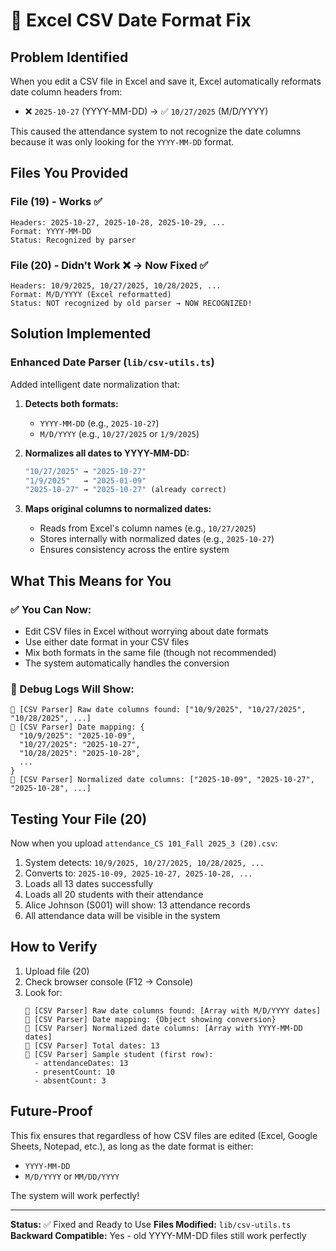# 🔧 Excel CSV Date Format Fix

## Problem Identified

When you edit a CSV file in Excel and save it, Excel automatically reformats date column headers from:
- ❌ `2025-10-27` (YYYY-MM-DD) → ✅ `10/27/2025` (M/D/YYYY)

This caused the attendance system to not recognize the date columns because it was only looking for the `YYYY-MM-DD` format.

## Files You Provided

### File (19) - Works ✅
```
Headers: 2025-10-27, 2025-10-28, 2025-10-29, ...
Format: YYYY-MM-DD
Status: Recognized by parser
```

### File (20) - Didn't Work ❌ → Now Fixed ✅
```
Headers: 10/9/2025, 10/27/2025, 10/28/2025, ...
Format: M/D/YYYY (Excel reformatted)
Status: NOT recognized by old parser → NOW RECOGNIZED!
```

## Solution Implemented

### Enhanced Date Parser (`lib/csv-utils.ts`)

Added intelligent date normalization that:

1. **Detects both formats:**
   - `YYYY-MM-DD` (e.g., `2025-10-27`)
   - `M/D/YYYY` (e.g., `10/27/2025` or `1/9/2025`)

2. **Normalizes all dates to YYYY-MM-DD:**
   ```typescript
   "10/27/2025" → "2025-10-27"
   "1/9/2025"   → "2025-01-09"
   "2025-10-27" → "2025-10-27" (already correct)
   ```

3. **Maps original columns to normalized dates:**
   - Reads from Excel's column names (e.g., `10/27/2025`)
   - Stores internally with normalized dates (e.g., `2025-10-27`)
   - Ensures consistency across the entire system

## What This Means for You

### ✅ You Can Now:
- Edit CSV files in Excel without worrying about date formats
- Use either date format in your CSV files
- Mix both formats in the same file (though not recommended)
- The system automatically handles the conversion

### 📝 Debug Logs Will Show:
```
📅 [CSV Parser] Raw date columns found: ["10/9/2025", "10/27/2025", "10/28/2025", ...]
📅 [CSV Parser] Date mapping: {
  "10/9/2025": "2025-10-09",
  "10/27/2025": "2025-10-27",
  "10/28/2025": "2025-10-28",
  ...
}
📅 [CSV Parser] Normalized date columns: ["2025-10-09", "2025-10-27", "2025-10-28", ...]
```

## Testing Your File (20)

Now when you upload `attendance_CS 101_Fall 2025_3 (20).csv`:

1. System detects: `10/9/2025, 10/27/2025, 10/28/2025, ...`
2. Converts to: `2025-10-09, 2025-10-27, 2025-10-28, ...`
3. Loads all 13 dates successfully
4. Loads all 20 students with their attendance
5. Alice Johnson (S001) will show: 13 attendance records
6. All attendance data will be visible in the system

## How to Verify

1. Upload file (20)
2. Check browser console (F12 → Console)
3. Look for:
   ```
   📅 [CSV Parser] Raw date columns found: [Array with M/D/YYYY dates]
   📅 [CSV Parser] Date mapping: {Object showing conversion}
   📅 [CSV Parser] Normalized date columns: [Array with YYYY-MM-DD dates]
   📅 [CSV Parser] Total dates: 13
   👤 [CSV Parser] Sample student (first row):
     - attendanceDates: 13
     - presentCount: 10
     - absentCount: 3
   ```

## Future-Proof

This fix ensures that regardless of how CSV files are edited (Excel, Google Sheets, Notepad, etc.), as long as the date format is either:
- `YYYY-MM-DD`
- `M/D/YYYY` or `MM/DD/YYYY`

The system will work perfectly!

---

**Status:** ✅ Fixed and Ready to Use
**Files Modified:** `lib/csv-utils.ts`
**Backward Compatible:** Yes - old YYYY-MM-DD files still work perfectly
